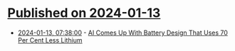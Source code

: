 # [Published on 2024-01-13](index.md)

* [2024-01-13, 07:38:00](https://soylentnews.org/article.pl?sid=24/01/12/0230204&from=rss) - [AI Comes Up With Battery Design That Uses 70 Per Cent Less Lithium](https://soylentnews.org/article.pl?sid=24/01/12/0230204&from=rss)
